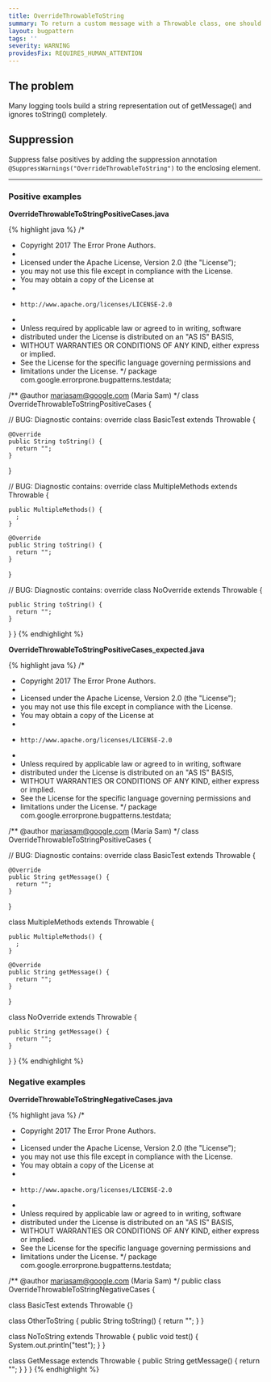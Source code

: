 ```yaml
---
title: OverrideThrowableToString
summary: To return a custom message with a Throwable class, one should override getMessage() instead of toString() for Throwable.
layout: bugpattern
tags: ''
severity: WARNING
providesFix: REQUIRES_HUMAN_ATTENTION
---
```


<!--
*** AUTO-GENERATED, DO NOT MODIFY ***
To make changes, edit the @BugPattern annotation or the explanation in docs/bugpattern.
-->

## The problem
Many logging tools build a string representation out of getMessage() and ignores
toString() completely.

## Suppression
Suppress false positives by adding the suppression annotation `@SuppressWarnings("OverrideThrowableToString")` to the enclosing element.

----------

### Positive examples
__OverrideThrowableToStringPositiveCases.java__

{% highlight java %}
/*
 * Copyright 2017 The Error Prone Authors.
 *
 * Licensed under the Apache License, Version 2.0 (the "License");
 * you may not use this file except in compliance with the License.
 * You may obtain a copy of the License at
 *
 *     http://www.apache.org/licenses/LICENSE-2.0
 *
 * Unless required by applicable law or agreed to in writing, software
 * distributed under the License is distributed on an "AS IS" BASIS,
 * WITHOUT WARRANTIES OR CONDITIONS OF ANY KIND, either express or implied.
 * See the License for the specific language governing permissions and
 * limitations under the License.
 */
package com.google.errorprone.bugpatterns.testdata;

/** @author mariasam@google.com (Maria Sam) */
class OverrideThrowableToStringPositiveCases {

  // BUG: Diagnostic contains: override
  class BasicTest extends Throwable {

    @Override
    public String toString() {
      return "";
    }
  }

  // BUG: Diagnostic contains: override
  class MultipleMethods extends Throwable {

    public MultipleMethods() {
      ;
    }

    @Override
    public String toString() {
      return "";
    }
  }

  // BUG: Diagnostic contains: override
  class NoOverride extends Throwable {

    public String toString() {
      return "";
    }
  }
}
{% endhighlight %}

__OverrideThrowableToStringPositiveCases_expected.java__

{% highlight java %}
/*
 * Copyright 2017 The Error Prone Authors.
 *
 * Licensed under the Apache License, Version 2.0 (the "License");
 * you may not use this file except in compliance with the License.
 * You may obtain a copy of the License at
 *
 *     http://www.apache.org/licenses/LICENSE-2.0
 *
 * Unless required by applicable law or agreed to in writing, software
 * distributed under the License is distributed on an "AS IS" BASIS,
 * WITHOUT WARRANTIES OR CONDITIONS OF ANY KIND, either express or implied.
 * See the License for the specific language governing permissions and
 * limitations under the License.
 */
package com.google.errorprone.bugpatterns.testdata;

/** @author mariasam@google.com (Maria Sam) */
class OverrideThrowableToStringPositiveCases {

  // BUG: Diagnostic contains: override
  class BasicTest extends Throwable {

    @Override
    public String getMessage() {
      return "";
    }
  }

  class MultipleMethods extends Throwable {

    public MultipleMethods() {
      ;
    }

    @Override
    public String getMessage() {
      return "";
    }
  }

  class NoOverride extends Throwable {

    public String getMessage() {
      return "";
    }
  }
}
{% endhighlight %}

### Negative examples
__OverrideThrowableToStringNegativeCases.java__

{% highlight java %}
/*
 * Copyright 2017 The Error Prone Authors.
 *
 * Licensed under the Apache License, Version 2.0 (the "License");
 * you may not use this file except in compliance with the License.
 * You may obtain a copy of the License at
 *
 *     http://www.apache.org/licenses/LICENSE-2.0
 *
 * Unless required by applicable law or agreed to in writing, software
 * distributed under the License is distributed on an "AS IS" BASIS,
 * WITHOUT WARRANTIES OR CONDITIONS OF ANY KIND, either express or implied.
 * See the License for the specific language governing permissions and
 * limitations under the License.
 */
package com.google.errorprone.bugpatterns.testdata;

/** @author mariasam@google.com (Maria Sam) */
public class OverrideThrowableToStringNegativeCases {

  class BasicTest extends Throwable {}

  class OtherToString {
    public String toString() {
      return "";
    }
  }

  class NoToString extends Throwable {
    public void test() {
      System.out.println("test");
    }
  }

  class GetMessage extends Throwable {
    public String getMessage() {
      return "";
    }
  }
}
{% endhighlight %}

